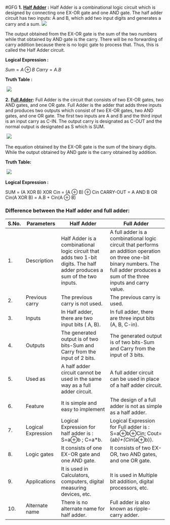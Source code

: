 #GFG
**1.** [**Half Adder**](https://www.geeksforgeeks.org/half-adder-in-digital-logic/) **:** Half Adder is a combinational logic circuit which is designed by connecting one EX-OR gate and one AND gate. The half adder circuit has two inputs: A and B, which add two input digits and generates a carry and a sum. ![](https://media.geeksforgeeks.org/wp-content/uploads/20201008112126/outputonlinepngtools1.png) 

The output obtained from the EX-OR gate is the sum of the two numbers while that obtained by AND gate is the carry. There will be no forwarding of carry addition because there is no logic gate to process that. Thus, this is called the Half Adder circuit. 

**Logical Expression :**

$Sum = A \oplus B$
$Carry = A . B$ 

**Truth Table :**

 ![](https://media.geeksforgeeks.org/wp-content/uploads/20201009113450/outputonlinepngtools3.png) 

**2.** [**Full Adder**](https://www.geeksforgeeks.org/full-adder-in-digital-logic/)**:** Full Adder is the circuit that consists of two EX-OR gates, two AND gates, and one OR gate. Full Adder is the adder that adds three inputs and produces two outputs which consist of two EX-OR gates, two AND gates, and one OR gate. The first two inputs are A and B and the third input is an input carry as C-IN. The output carry is designated as C-OUT and the normal output is designated as S which is SUM.

 ![](https://media.geeksforgeeks.org/wp-content/cdn-uploads/20201020164430/1235.png) 

The equation obtained by the EX-OR gate is the sum of the binary digits. While the output obtained by AND gate is the carry obtained by addition. 

**Truth Table:**

 ![](https://media.geeksforgeeks.org/wp-content/uploads/20201009113442/outputonlinepngtools4.png) 

**Logical Expression :**

SUM = (A XOR B) XOR Cin = (A ⊕ B) ⊕ Cin
CARRY-OUT = A AND B OR Cin(A XOR B) = A.B + Cin(A ⊕ B) 

### Difference between the Half adder and full adder:

|S.No.|Parameters|Half Adder|Full Adder|
|---|---|---|---|
|1.|Description|Half Adder is a combinational logic circuit that adds two 1-bit digits. The half adder produces a sum of the two inputs.|A full adder is a combinational logic circuit that performs an addition operation on three one-bit binary numbers. The full adder produces a sum of the three inputs and carry value.|
|2.|Previous carry|The previous carry is not used.|The previous carry is used.|
|3.|Inputs|In Half adder, there are two input bits ( A, B).|In full adder, there are three input bits (A, B, C-in).|
|4.|Outputs|The generated output is of two bits-Sum and Carry from the input of 2 bits.|The generated output is of two bits-Sum and Carry from the input of 3 bits.|
|5.|Used as|A half adder circuit cannot be used in the same way as a full adder circuit.|A full adder circuit can be used in place of a half adder circuit.|
|6.|Feature|It is simple and easy to implement|The design of a full adder is not as simple as a half adder.|
|7.|Logical Expression|Logical Expression for half adder is : S=a⊕b ; C=a*b.|Logical Expression for Full adder is : S=a⊕b⊕Cin; Cout=(a*b)+(Cin*(a⊕b)).|
|8.|Logic gates|It consists of one EX-OR gate and one AND gate.|It consists of two EX-OR, two AND gates, and one OR gate.|
|9.|Applications|It is used in Calculators, computers, digital measuring devices, etc.|It is used in Multiple bit addition, digital processors, etc.|
|10.|Alternate name|There is no alternate name for half adder.|Full adder is also known as ripple-carry adder.|